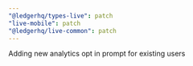```yaml
---
"@ledgerhq/types-live": patch
"live-mobile": patch
"@ledgerhq/live-common": patch
---
```


Adding new analytics opt in prompt for existing users

